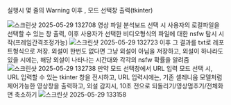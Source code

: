 실행시 몇 줄의 Warning 이후 , 모드 선택창 출력(tkinter)

![스크린샷 2025-05-29 132708](https://github.com/user-attachments/assets/7ba51fa2-9f71-4945-89e3-5b84525d8a38)
영상 파일 분석보드 선택 시 사용자의 로컬파일을 선택할 수 있는 창 출력, 이후 사용자가 선택한 비디오형식의 파일에 대한 nsfw 탐시 시작(프레임간격조정가능)
![스크린샷 2025-05-29 132723](https://github.com/user-attachments/assets/195509fa-5ee8-4605-8759-f426af4092e6)
이후 그 결과를 txt로 레포트형식으로 저장. 외설이 한번도 없다면 그냥 외설이 아님을 저장하고, 외설이 하나라도 있을 시에는, 해당 외설이 나타나는 시간대와 각각의 nsfw 확률을 알려줌
![스크린샷 2025-05-29 132738](https://github.com/user-attachments/assets/e21e1a2f-3a78-4a90-8f15-32c1faf5cfc3)
만약 모드 선택창에서 URL 입력 모드 선택 시, URL 입력할 수 있는 tkinter 창을 전시하고, URL 입력시에는, 기존 셀레니움 모델처럼 제어가능한 영상창을 출력하고, 외설 감지시, 10초 전으로 되돌리기/영상멈추기/전체화면 축소하기
![스크린샷 2025-05-29 133158](https://github.com/user-attachments/assets/c716aa37-3c6c-4bde-a45f-700c26bdada2)
